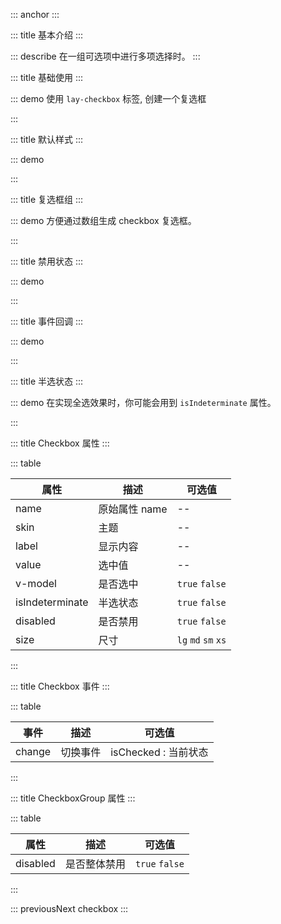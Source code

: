 ::: anchor
:::

::: title 基本介绍
:::

::: describe 在一组可选项中进行多项选择时。
:::

::: title 基础使用
:::

::: demo 使用 `lay-checkbox` 标签, 创建一个复选框

<template>
    <lay-checkbox name="like" skin="primary"  v-model="checked1" value="1" label="属性描述"></lay-checkbox>
    <lay-checkbox name="like" skin="primary"  v-model="checkedSlot" value="1">
      插槽描述
    </lay-checkbox>
</template>

<script>
import { ref } from 'vue'

export default {
  setup() {

    const checked1 = ref(false)
    const checkedSlot = ref(false)

    return {
      checked1
    }
  }
}
</script>

:::

::: title 默认样式
:::

::: demo

<template>
    <lay-checkbox name="like" value="1" v-model="checked2">普通</lay-checkbox>
</template>

<script>
import { ref } from 'vue'

export default {
  setup() {

    const checked2 = ref(false)

    return {
      checked2
    }
  }
}
</script>

:::

::: title 复选框组
:::

::: demo 方便通过数组生成 checkbox 复选框。

<template>
    <lay-checkbox-group v-model="checkeds" @change="groupChange">
      <lay-checkbox name="like" skin="primary" value="1">写作</lay-checkbox>
      <lay-checkbox name="like" skin="primary" value="2">画画</lay-checkbox>
      <lay-checkbox name="like" skin="primary" value="3">运动</lay-checkbox>
    </lay-checkbox-group>
</template>

<script>
import { ref } from 'vue'

export default {
  setup() {

    const checkeds = ref(['1','2']);
    const groupChange = function(val) {
      console.log("回调:" + JSON.stringify(val))
    }
    
    return {
        checkeds,
        groupChange
    }
  }
}
</script>

:::

::: title 禁用状态
:::

::: demo

<template>
    <lay-checkbox name="like" skin="primary" value="1" :disabled="disabled" v-model="checked6">禁用</lay-checkbox>
    <br/><br/>
    <lay-checkbox-group v-model="checkeds" :disabled="disabled">
      <lay-checkbox name="like" skin="primary" value="1">写作</lay-checkbox>
      <lay-checkbox name="like" skin="primary" value="2">画画</lay-checkbox>
      <lay-checkbox name="like" skin="primary" value="3">运动</lay-checkbox>
    </lay-checkbox-group>
</template>

<script>
import { ref } from 'vue'

export default {
  setup() {
    const disabled = ref(true)
    const checked6 = ref(true);
    return {
      disabled,checked6
    }
  }
}
</script>

:::

::: title 事件回调
:::

::: demo

<template>
    <lay-checkbox name="like" skin="primary" value="1" @change="change" v-model="checked7">回调</lay-checkbox>
</template>

<script>
import { ref } from 'vue'

export default {
  setup() {

    const checked7 = ref(true);

    const change = function(isChecked) {
        console.log("是否选中:" + isChecked)
    }

    return {
        change,
        checked7
    }
  }
}
</script>

:::

::: title 半选状态
:::

::: demo 在实现全选效果时，你可能会用到 `isIndeterminate` 属性。

<template>
    <lay-checkbox name="like" skin="primary" value="1" :isIndeterminate="isIndeterminate8" v-model="isChecked8" :disabled="true">全选</lay-checkbox>
    <hr/>
    <lay-checkbox-group v-model="checkeds8">
      <lay-checkbox name="like" skin="primary" value="1">写作</lay-checkbox>
      <lay-checkbox name="like" skin="primary" value="2">画画</lay-checkbox>
      <lay-checkbox name="like" skin="primary" value="3">运动</lay-checkbox>
    </lay-checkbox-group>
</template>

<script>
import { ref, computed, watch } from 'vue'

export default {
  setup() {

    const checkeds8 = ref([]);

    const isChecked8 = ref(false);

    const isIndeterminate8 = computed(() => {
      return checkeds8.value.length < 3;
    })

    watch(checkeds8, () => {
      isChecked8.value = checkeds8.value.length > 0;
    })

    return {
        checkeds8,
        isChecked8,
        isIndeterminate8
    }
  }
}
</script>

:::

::: title Checkbox 属性
:::

::: table

| 属性                | 描述          | 可选值               |
| ------------------- | ------------- | -------------------- |
| name                | 原始属性 name | --                   |
| skin                | 主题          | --                   |
| label               | 显示内容      | --                  |
| value               | 选中值        | --                   |
| v-model             | 是否选中      | `true` `false`       |
| isIndeterminate     | 半选状态      | `true` `false`       |
| disabled            | 是否禁用      | `true` `false`       |
| size                | 尺寸          | `lg` `md` `sm` `xs`         |


:::

::: title Checkbox 事件
:::

::: table

| 事件   | 描述     | 可选值               |
| ------ | -------- | -------------------- |
| change | 切换事件 | isChecked : 当前状态 |

:::

::: title CheckboxGroup 属性
:::

::: table

| 属性                | 描述          | 可选值               |
| ------------------- | ------------ | ------------------ |
| disabled            | 是否整体禁用      | `true` `false`      |

:::

::: previousNext checkbox
:::